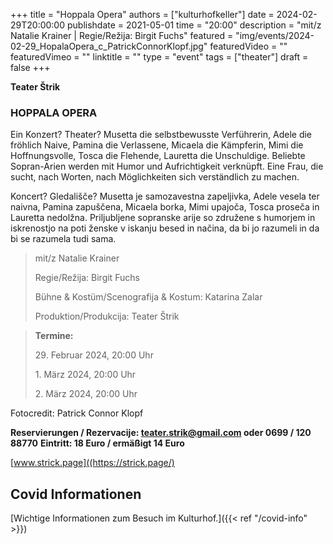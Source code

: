 +++
title = "Hoppala Opera"
authors = ["kulturhofkeller"]
date = 2024-02-29T20:00:00
publishdate = 2021-05-01
time = "20:00"
description = "mit/z Natalie Krainer | Regie/Režija: Birgit Fuchs"
featured = "img/events/2024-02-29_HopalaOpera_c_PatrickConnorKlopf.jpg"
featuredVideo = ""
featuredVimeo = ""
linktitle = ""
type = "event"
tags = ["theater"]
draft = false
+++


**Teater Štrik**

### HOPPALA OPERA

Ein Konzert? Theater? Musetta die selbstbewusste Verführerin, Adele die fröhlich Naive, Pamina die Verlassene, Micaela die Kämpferin, Mimi die Hoffnungsvolle, Tosca die Flehende, Lauretta die Unschuldige. Beliebte Sopran-Arien werden mit Humor und Aufrichtigkeit verknüpft. Eine Frau,
die sucht, nach Worten, nach Möglichkeiten sich verständlich zu machen.

Koncert? Gledališče? Musetta je samozavestna zapeljivka, Adele vesela ter naivna, Pamina zapuščena, Micaela borka, Mimi upajoča, Tosca proseča in Lauretta nedolžna. Priljubljene sopranske arije so združene s humorjem in iskrenostjo na poti ženske v iskanju besed in načina, da bi jo razumeli in da bi se razumela tudi sama.

>mit/z Natalie Krainer
>
>Regie/Režija: Birgit Fuchs
>
>Bühne & Kostüm/Scenografija & Kostum: Katarina Zalar
>
>Produktion/Produkcija: Teater Štrik


>**Termine:**
>
> 29\. Februar 2024, 20:00 Uhr
>
> 1\. März 2024, 20:00 Uhr
>
> 2\. März 2024, 20:00 Uhr

Fotocredit: Patrick Connor Klopf

**Reservierungen / Rezervacije: teater.strik@gmail.com oder 0699 / 120 88770**
**Eintritt: 18 Euro / ermäßigt 14 Euro**

[www.strick.page]((https://strick.page/)



## Covid Informationen

[Wichtige Informationen zum Besuch im Kulturhof.]({{< ref "/covid-info" >}})
